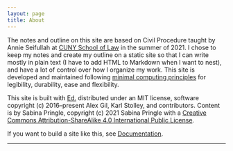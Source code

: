 ```yaml
---
layout: page
title: About
---
```


The notes and outline on this site are based on Civil Procedure taught by Annie Seifullah at <a href="https://www.law.cuny.edu/">CUNY School of Law</a> in the summer of 2021. I chose to keep my notes and create my outline on a static site so that I can write mostly in plain text (I have to add HTML to Markdown when I want to nest), and have a lot of control over how I organize my work. This site is developed and maintained following <a href="http://go-dh.github.io/mincomp/">minimal computing principles</a> for legibility, durability, ease and flexibility.</p>

This site is built with <a href="https://minicomp.github.io/ed/">Ed.</a> distributed under an MIT license, software copyright (c) 2016–present Alex Gil, Karl Stolley, and contributors. Content is by Sabina Pringle, copyright (c) 2021 Sabina Pringle with a <a href="https://creativecommons.org/licenses/by-sa/4.0/">Creative Commons Attribution-ShareAlike 4.0 International Public License</a>.

If you want to build a site like this, see <a href="https://binipringle.github.io/civilprocedure/documentation/">Documentation</a>.  

---

